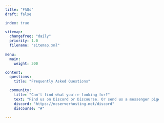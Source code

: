 ```yaml
---
title: "FAQs"
draft: false

index: true

sitemap:
  changefreq: "daily"
  priority: 1.0
  filename: "sitemap.xml"
  
menu:
  main:
    weight: 300

content:
  questions:
    title: "Frequently Asked Questions"

  community:
    title: "Can't find what you're looking for?"
    text: "Find us on Discord or Discourse. Or send us a messenger pigeon, if that works for you."
    discord: "https://mcserverhosting.net/discord"
    discourse: "#"
  
---
```

